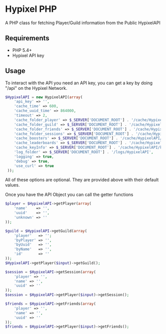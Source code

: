 # Hypixel PHP

A PHP class for fetching Player/Guild information from the Public HypixelAPI

## Requirements
- PHP 5.4+
- Hypixel API key

## Usage

To interact with the API you need an API key, you can get a key by doing "/api" on the Hypixel Network.

```PHP
$HypixelAPI = new HypixelAPI(array(
    'api_key' => '',
    'cache_time' => 600,
    'cache_uuid_time' => 864000,
    'timeout' => 2,
    'cache_folder_player' => $_SERVER['DOCUMENT_ROOT'] . '/cache/HypixelAPI/player',
    'cache_folder_guild' => $_SERVER['DOCUMENT_ROOT'] . '/cache/HypixelAPI/guild',
    'cache_folder_friends' => $_SERVER['DOCUMENT_ROOT'] . '/cache/HypixelAPI/friends',
    'cache_folder_sessions' => $_SERVER['DOCUMENT_ROOT'] . '/cache/HypixelAPI/sessions',
    'cache_boosters' => $_SERVER['DOCUMENT_ROOT'] . '/cache/HypixelAPI/boosters.json',
    'cache_leaderboards' => $_SERVER['DOCUMENT_ROOT'] . '/cache/HypixelAPI/leaderboards.json',
    'cache_keyInfo' => $_SERVER['DOCUMENT_ROOT'] . '/cache/HypixelAPI/keyInfo.json',
    'log_folder' => $_SERVER['DOCUMENT_ROOT'] . '/logs/HypixelAPI',
    'logging' => true,
    'debug' => true,
    'use_curl' => true
 ));
 ```
     
All of these options are optional. They are provided above with their default values.

Once you have the API Object you can call the getter functions

```PHP
$player = $HypixelAPI->getPlayer(array(
    'name'    => '',
    'uuid'    => '',
    'unknown' => ''
));
```
```PHP
$guild = $HypixelAPI->getGuild(array(
    'player'   => '';
    'byPlayer' => '',
    'byUuid'   => '',
    'byName'   => '',
    'id'       => ''
));
$HypixelAPI->getPlayer($input)->getGuild();
```
```PHP
$session = $HypixelAPI->getSession(array(
    'player' => '',
    'name' => '',
    'uuid' => ''
));
$session = $HypixelAPI->getPlayer($input)->getSession();
```
```PHP
$friends = $HypixelAPI->getFriends(array(
    'player' => '',
    'name' => '',
    'uuid' => ''
));
$friends = $HypixelAPI->getPlayer($input)->getFriends();
```